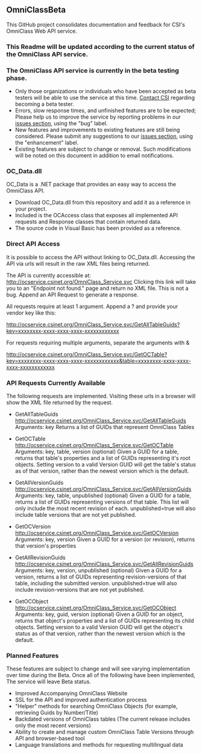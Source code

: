## OmniClassBeta
This GitHub project consolidates documentation and feedback for CSI's OmniClass Web API service.

### This Readme will be updated according to the current status of the OmniClass API service.

### The OmniClass API service is currently in the beta testing phase.
- Only those organizations or individuals who have been accepted as beta testers will be able to use the service at this time.  [Contact CSI](mailto:csi@csinet.org) regarding becoming a beta tester.
- Errors, slow response times, and unfinished features are to be expected;  Please help us to improve the service by reporting problems in our [issues section](https://github.com/csi-net/OmniClassBeta/issues), using the "bug" label.
- New features and improvements to existing features are still being considered.  Please submit any suggestions to our [issues section](https://github.com/csi-net/OmniClassBeta/issues), using the "enhancement" label.
- Existing features are subject to change or removal.  Such modifications will be noted on this document in addition to email notifications.

### OC_Data.dll
OC_Data is a .NET package that provides an easy way to access the OmniClass API.

- Download OC_Data.dll from this repository and add it as a reference in your project.
- Included is the OCAccess class that exposes all implemented API requests and Response classes that contain returned data.
- The source code in Visual Basic has been provided as a reference.

### Direct API Access
It is possible to access the API without linking to OC_Data.dll.  Accessing the API via urls will result in the raw XML files being returned.

The API is currently accessible at:
http://ocservice.csinet.org/OmniClass_Service.svc
Clicking this link will take you to an "Endpoint not found." page and return no XML file.  This is not a bug.  Append an API Request to generate a response.

All requests require at least 1 argument.  Append a ? and provide your vendor key like this:

http://ocservice.csinet.org/OmniClass_Service.svc/GetAllTableGuids?key=xxxxxxxx-xxxx-xxxx-xxxx-xxxxxxxxxxxx

For requests requiring multiple arguments, separate the arguments with &

http://ocservice.csinet.org/OmniClass_Service.svc/GetOCTable?key=xxxxxxxx-xxxx-xxxx-xxxx-xxxxxxxxxxxx&table=xxxxxxxx-xxxx-xxxx-xxxx-xxxxxxxxxxxx

### API Requests Currently Available

The following requests are implemented.  Visiting these urls in a browser will show the XML file returned by the request.

- GetAllTableGuids
http://ocservice.csinet.org/OmniClass_Service.svc/GetAllTableGuids
Arguments: key
Returns a list of GUIDs that represent OmniClass Tables

- GetOCTable
http://ocservice.csinet.org/OmniClass_Service.svc/GetOCTable
Arguments: key, table, version (optional)
Given a GUID for a table, returns that table's properties and a list of GUIDs representing it's root objects.  Setting version to a valid Version GUID will get the table's status as of that version, rather than the newest version which is the default.

- GetAllVersionGuids
http://ocservice.csinet.org/OmniClass_Service.svc/GetAllVersionGuids
Arguments: key, table, unpublished (optional)
Given a GUID for a table, returns a list of GUIDs representing versions of that table.  This list will only include the most recent revision of each.  unpublished=true will also include table versions that are not yet published.

- GetOCVersion
http://ocservice.csinet.org/OmniClass_Service.svc/GetOCVersion
Arguments: key, version
Given a GUID for a version (or revision), returns that version's properties

- GetAllRevisionGuids
http://ocservice.csinet.org/OmniClass_Service.svc/GetAllRevisionGuids
Arguments: key, version, unpublished (optional)
Given a GUID for a version, returns a list of GUIDs representing revision-versions of that table, including the submitted version.  unpublished=true will also include revision-versions that are not yet published.

- GetOCObject
http://ocservice.csinet.org/OmniClass_Service.svc/GetOCObject
Arguments: key, guid, version (optional)
Given a GUID for an object, returns that object's properties and a list of GUIDs representing its child objects.  Setting version to a valid Version GUID will get the object's status as of that version, rather than the newest version which is the default.

### Planned Features
These features are subject to change and will see varying implementation over time during the Beta.  Once all of the following have been implemented, The service will leave Beta status.

- Improved Accompanying OmniClass Website
- SSL for the API and improved authentication process
- "Helper" methods for searching OmniClass Objects (for example, retrieving Guids by Number/Title)
- Backdated versions of OmniClass tables (The current release includes only the most recent versions)
- Ability to create and manage custom OmniClass Table Versions through API and browser-based tool
- Language translations and methods for requesting multilingual data
